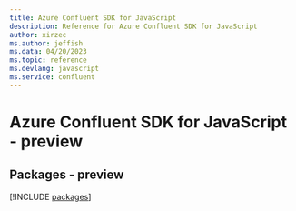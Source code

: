 ```yaml
---
title: Azure Confluent SDK for JavaScript
description: Reference for Azure Confluent SDK for JavaScript
author: xirzec
ms.author: jeffish
ms.data: 04/20/2023
ms.topic: reference
ms.devlang: javascript
ms.service: confluent
---
```

# Azure Confluent SDK for JavaScript - preview
## Packages - preview
[!INCLUDE [packages](confluent-index.md)]